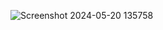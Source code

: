 ![Screenshot 2024-05-20 135758](https://github.com/Yazan-Alsade/Task-one-Age-Calculator/assets/101366183/5f2d46d4-f7fa-4a1a-924a-029d1aa87186)
